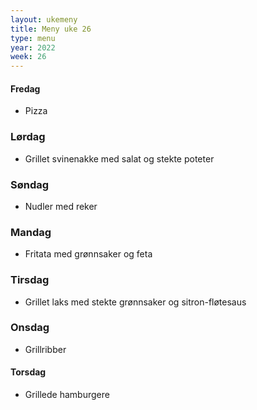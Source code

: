 ```yaml
---
layout: ukemeny
title: Meny uke 26
type: menu
year: 2022
week: 26
---
```


#### Fredag

- Pizza

### Lørdag

- Grillet svinenakke med salat og stekte poteter

### Søndag

- Nudler med reker

### Mandag

- Fritata med grønnsaker og feta

### Tirsdag

- Grillet laks med stekte grønnsaker og sitron-fløtesaus

### Onsdag

- Grillribber

#### Torsdag

- Grillede hamburgere
